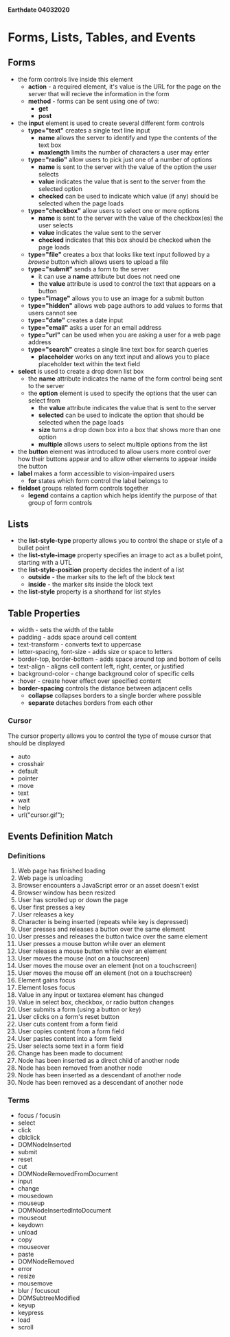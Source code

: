 #### Earthdate 04032020

# Forms, Lists, Tables, and Events

## Forms
* the form controls live inside this element  
  * **action** - a required element, it's value is the URL for the page on the server that will recieve the information in the form  
  * **method** - forms can be sent using one of two:  
    * **get**  
    * **post**  
* the **input** element is used to create several different form controls  
  * **type="text"** creates a single text line input  
    * **name** allows the server to identify and type the contents of the text box  
    * **maxlength** limits the number of characters a user may enter  
  * **type="radio"** allow users to pick just one of a number of options  
    * **name** is sent to the server with the value of the option the user selects  
    * **value** indicates the value that is sent to the server from the selected option  
    * **checked** can be used to indicate which value (if any) should be selected when the page loads  
  * **type="checkbox"** allow users to select one or more options  
    * **name** is sent to the server with the value of the checkbox(es) the user selects  
    * **value** indicates the value sent to the server  
    * **checked** indicates that this box should be checked when the page loads  
  * **type="file"** creates a box that looks like text input followed by a *browse* button which allows users to upload a file  
  * **type="submit"** sends a form to the server  
    * it can use a **name** attribute but does not need one  
    * the **value** attribute is used to control the text that appears on a button   
  * **type="image"** allows you to use an image for a submit button 
  * **type="hidden"** allows web page authors to add values to forms that users cannot see   
  * **type="date"** creates a date input  
  * **type="email"** asks a user for an email address  
  * **type="url"** can be used when you are asking a user for a web page address  
  * **type="search"** creates a single line text box for search queries  
    * **placeholder** works on any text input and allows you to place placeholder text within the text field  
* **select** is used to create a drop down list box  
    * the **name** attribute indicates the name of the form control being sent to the server  
  * the **option** element is used to specify the options that the user can select from  
    * the **value** attribute indicates the value that is sent to the server  
    * **selected** can be used to indicate the option that should be selected when the page loads  
    * **size** turns a drop down box into a box that shows more than one option  
    * **multiple** allows users to select multiple options from the list  
* the **button** element was introduced to allow users more control over how their buttons appear and to allow other elements to appear inside the button  
* **label** makes a form accessible to vision-impaired users  
  * **for** states which form control the label belongs to  
* **fieldset** groups related form controls together  
  * **legend** contains a caption which helps identify the purpose of that group of form controls  


## Lists

* the **list-style-type** property allows you to control the shape or style of a bullet point  
* the **list-style-image** property specifies an image to act as a bullet point, starting with a UTL  
* the **list-style-position** property decides the indent of a list  
  * **outside** - the marker sits to the left of the block text  
  * **inside** - the marker sits inside the block text  
* the **list-style** property is a shorthand for list styles  


## Table Properties

* width - sets the width of the table  
* padding - adds space around cell content  
* text-transform - converts text to uppercase  
* letter-spacing, font-size - adds size or space to letters  
* border-top, border-bottom - adds space around top and bottom of cells  
* text-align - aligns cell content left, right, center, or justified  
* background-color - change background color of specific cells  
* :hover - create hover effect over specified content  
* **border-spacing** controls the distance between adjacent cells  
  * **collapse** collapses borders to a single border where possible  
  * **separate** detaches borders from each other  

### Cursor

The cursor property allows you to control the type of mouse cursor that should be displayed  

- auto
- crosshair
- default
- pointer
- move
- text
- wait
- help
- url("cursor.gif");


## Events Definition Match

### Definitions

1. Web page has finished loading
2. Web page is unloading
3. Browser encounters a JavaScript error or an asset doesn't exist
4. Browser window has been resized
5. User has scrolled up or down the page
6. User first presses a key
7. User releases a key
8. Character is being inserted (repeats while key is depressed)
9. User presses and releases a button over the same element
10. User presses and releases the button twice over the same element
11. User presses a mouse button while over an element
12. User releases a mouse button while over an element
13. User moves the mouse (not on a touchscreen)
14. User moves the mouse over an element (not on a touchscreen)
15. User moves the mouse off an element (not on a touchscreen)
16. Element gains focus
17. Element loses focus
18. Value in any input or textarea element has changed
19. Value in select box, checkbox, or radio button changes
20. User submits a form (using a button or key)
21. User clicks on a form's reset button
22. User cuts content from a form field
23. User copies content from a form field
24. User pastes content into a form field
25. User selects some text in a form field
26. Change has been made to document
27. Node has been inserted as a direct child of another node
28. Node has been removed from another node
29. Node has been inserted as a descendant of another node
30. Node has been removed as a descendant of another node


### Terms

- focus / focusin
- select
- click
- dblclick
- DOMNodeInserted
- submit
- reset
- cut
- DOMNodeRemovedFromDocument
- input
- change
- mousedown
- mouseup
- DOMNodeInsertedIntoDocument
- mouseout
- keydown
- unload
- copy
- mouseover
- paste
- DOMNodeRemoved
- error
- resize
- mousemove
- blur / focusout
- DOMSubtreeModified
- keyup
- keypress
- load
- scroll